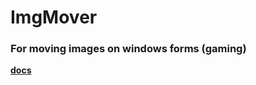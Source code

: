 # ImgMover

### For moving images on windows forms (gaming)

**[docs](https://tonycad.com/docs/ImgMover.html)**
